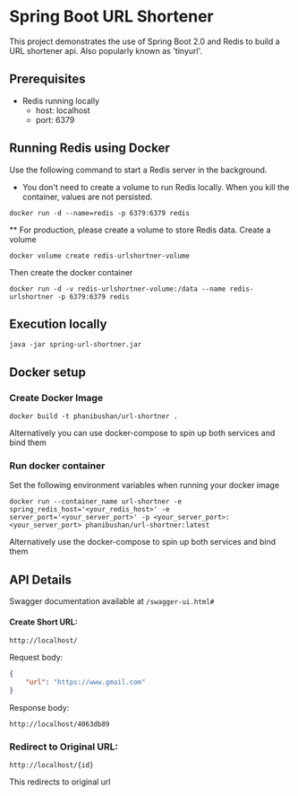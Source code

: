 # Spring Boot URL Shortener #
This project demonstrates the use of Spring Boot 2.0 and Redis to build a URL shortener api. Also popularly known as 'tinyurl'.

## Prerequisites
* Redis running locally
  * host: localhost
  * port: 6379

## Running Redis using Docker

Use the following command to start a Redis server in the background.
* You don't need to create a volume to run Redis locally. When you kill the container, values are not persisted.
```
docker run -d --name=redis -p 6379:6379 redis
```

** For production, please create a volume to store Redis data. Create a volume
```
docker volume create redis-urlshortner-volume
```

Then create the docker container
```
docker run -d -v redis-urlshortner-volume:/data --name redis-urlshortner -p 6379:6379 redis
```

## Execution locally

```
java -jar spring-url-shortner.jar
```

## Docker setup

### Create Docker Image
`docker build -t phanibushan/url-shortner .`

Alternatively you can use docker-compose to spin up both services and bind them

### Run docker container
Set the following environment variables when running your docker image

`docker run --container_name url-shortner -e spring_redis_host='<your_redis_host>' -e server_port='<your_server_port>' -p <your_server_port>:<your_server_port> phanibushan/url-shortner:latest`

Alternatively use the docker-compose to spin up both services and bind them

## API Details

Swagger documentation available at `/swagger-ui.html#`

#### Create Short URL:
`http://localhost/`

Request body:
```JSON
{
    "url": "https://www.gmail.com"
}
```
Response body:
```text
http://localhost/4063db89
```

### Redirect to Original URL:
`http://localhost/{id}`

This redirects to original url